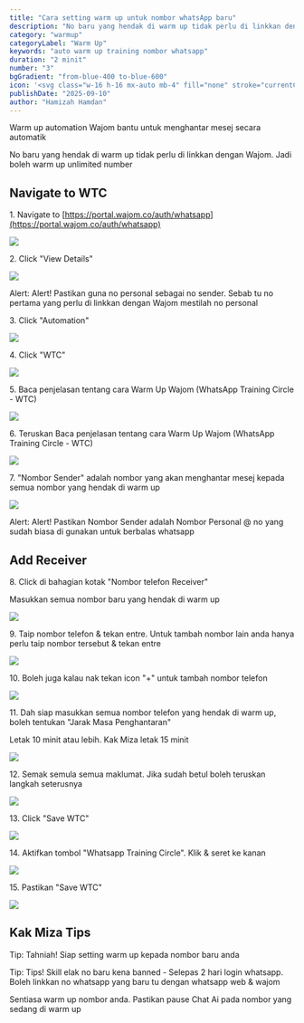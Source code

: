 ```yaml
---
title: "Cara setting warm up untuk nombor whatsApp baru"
description: "No baru yang hendak di warm up tidak perlu di linkkan dengan Wajom. Jadi boleh warm up unlimited number"
category: "warmup"
categoryLabel: "Warm Up"
keywords: "auto warm up training nombor whatsapp"
duration: "2 minit"
number: "3"
bgGradient: "from-blue-400 to-blue-600"
icon: '<svg class="w-16 h-16 mx-auto mb-4" fill="none" stroke="currentColor" viewBox="0 0 24 24"><path stroke-linecap="round" stroke-linejoin="round" stroke-width="2" d="M8 12h.01M12 12h.01M16 12h.01M21 12c0 4.418-4.03 8-9 8a9.863 9.863 0 01-4.255-.949L3 20l1.395-3.72C3.512 15.042 3 13.574 3 12c0-4.418 4.03-8 9-8s9 3.582 9 8z"></path></svg>'
publishDate: "2025-09-10"
author: "Hamizah Hamdan"
---
```

Warm up automation Wajom bantu untuk menghantar mesej secara automatik

No baru yang hendak di warm up tidak perlu di linkkan dengan Wajom. Jadi boleh warm up unlimited number

## Navigate to WTC 

1\. Navigate to [https://portal.wajom.co/auth/whatsapp](https://portal.wajom.co/auth/whatsapp)

![](https://ajeuwbhvhr.cloudimg.io/https://colony-recorder.s3.amazonaws.com/files/2025-09-08/512f3380-756b-44f4-8b62-72a8da4c48a9/ascreenshot.jpeg?tl_px=0,95&br_px=1352,851&force_format=jpeg&q=100&width=1120.0)


2\. Click "View Details"

![](https://ajeuwbhvhr.cloudimg.io/https://colony-recorder.s3.amazonaws.com/files/2025-09-08/9aa87fcf-68b9-46c4-8e9b-07e3dec854be/user_cropped_screenshot.webp?tl_px=0,0&br_px=1352,947&force_format=jpeg&q=100&width=1120.0&wat=1&wat_opacity=1&wat_gravity=northwest&wat_url=https://colony-recorder.s3.amazonaws.com/images/watermarks/FB923C_standard.png&wat_pad=277,639)


Alert: Alert! Pastikan guna no personal sebagai no sender. Sebab tu no pertama yang perlu di linkkan dengan Wajom mestilah no personal


3\. Click "Automation"

![](https://ajeuwbhvhr.cloudimg.io/https://colony-recorder.s3.amazonaws.com/files/2025-09-08/8718901e-1139-455a-b893-6d0458063a10/ascreenshot.jpeg?tl_px=0,0&br_px=1351,755&force_format=jpeg&q=100&width=1120.0&wat=1&wat_opacity=1&wat_gravity=northwest&wat_url=https://colony-recorder.s3.amazonaws.com/images/watermarks/FB923C_standard.png&wat_pad=495,2)


4\. Click "WTC"

![](https://ajeuwbhvhr.cloudimg.io/https://colony-recorder.s3.amazonaws.com/files/2025-09-08/3660a577-8744-4c44-81df-ee545d72beb9/ascreenshot.jpeg?tl_px=0,0&br_px=1351,755&force_format=jpeg&q=100&width=1120.0&wat=1&wat_opacity=1&wat_gravity=northwest&wat_url=https://colony-recorder.s3.amazonaws.com/images/watermarks/FB923C_standard.png&wat_pad=478,101)


5\. Baca penjelasan tentang cara Warm Up Wajom (WhatsApp Training Circle - WTC)

![](https://ajeuwbhvhr.cloudimg.io/https://colony-recorder.s3.amazonaws.com/files/2025-09-08/8fe64ec4-2a8f-4536-83fe-910c089c7a2d/user_cropped_screenshot.webp?tl_px=0,95&br_px=1352,851&force_format=jpeg&q=100&width=1120.0)


6\. Teruskan Baca penjelasan tentang cara Warm Up Wajom (WhatsApp Training Circle - WTC)

![](https://ajeuwbhvhr.cloudimg.io/https://colony-recorder.s3.amazonaws.com/files/2025-09-08/4cfb7e53-d469-4e92-9428-5c97722c1ba0/user_cropped_screenshot.webp?tl_px=0,95&br_px=1352,851&force_format=jpeg&q=100&width=1120.0)


7\. "Nombor Sender" adalah nombor yang akan menghantar mesej kepada semua nombor yang hendak di warm up

![](https://ajeuwbhvhr.cloudimg.io/https://colony-recorder.s3.amazonaws.com/files/2025-09-08/96e95fae-3591-48e5-ba7d-04fc635aac56/ascreenshot.jpeg?tl_px=0,191&br_px=1351,947&force_format=jpeg&q=100&width=1120.0&wat=1&wat_opacity=1&wat_gravity=northwest&wat_url=https://colony-recorder.s3.amazonaws.com/images/watermarks/FB923C_standard.png&wat_pad=110,372)


Alert: Alert! Pastikan Nombor Sender adalah Nombor Personal @ no yang sudah biasa di gunakan untuk berbalas whatsapp

## Add Receiver

8\. Click di bahagian kotak "Nombor telefon Receiver"

Masukkan semua nombor baru yang hendak di warm up

![](https://ajeuwbhvhr.cloudimg.io/https://colony-recorder.s3.amazonaws.com/files/2025-09-08/1f31fba8-f7f9-405f-8042-76f1953122bd/ascreenshot.jpeg?tl_px=0,191&br_px=1351,947&force_format=jpeg&q=100&width=1120.0&wat=1&wat_opacity=1&wat_gravity=northwest&wat_url=https://colony-recorder.s3.amazonaws.com/images/watermarks/FB923C_standard.png&wat_pad=96,290)


9\. Taip nombor telefon & tekan entre. Untuk tambah nombor lain anda hanya perlu taip nombor tersebut & tekan entre

![](https://ajeuwbhvhr.cloudimg.io/https://colony-recorder.s3.amazonaws.com/files/2025-09-08/d0043ede-ccb0-41a7-b784-62ae2079b697/ascreenshot.jpeg?tl_px=0,191&br_px=1351,947&force_format=jpeg&q=100&width=1120.0)


10\. Boleh juga kalau nak tekan icon "+" untuk tambah nombor telefon

![](https://ajeuwbhvhr.cloudimg.io/https://colony-recorder.s3.amazonaws.com/files/2025-09-08/aefa8463-d0cb-4301-b0b3-ff050de5e38e/ascreenshot.jpeg?tl_px=0,191&br_px=1352,947&force_format=jpeg&q=100&width=1120.0&wat=1&wat_opacity=1&wat_gravity=northwest&wat_url=https://colony-recorder.s3.amazonaws.com/images/watermarks/FB923C_standard.png&wat_pad=987,298)


11\. Dah siap masukkan semua nombor telefon yang hendak di warm up, boleh tentukan "Jarak Masa Penghantaran"

Letak 10 minit atau lebih. Kak Miza letak 15 minit

![](https://ajeuwbhvhr.cloudimg.io/https://colony-recorder.s3.amazonaws.com/files/2025-09-08/a6f3489d-da99-4eea-97bb-d4b19efd032b/ascreenshot.jpeg?tl_px=0,191&br_px=1351,947&force_format=jpeg&q=100&width=1120.0&wat=1&wat_opacity=1&wat_gravity=northwest&wat_url=https://colony-recorder.s3.amazonaws.com/images/watermarks/FB923C_standard.png&wat_pad=71,479)


12\. Semak semula semua maklumat. Jika sudah betul boleh teruskan langkah seterusnya

![](https://ajeuwbhvhr.cloudimg.io/https://colony-recorder.s3.amazonaws.com/files/2025-09-08/4d69ca4a-6ace-4443-89c2-c4c87fa2d924/ascreenshot.jpeg?tl_px=0,191&br_px=1351,947&force_format=jpeg&q=100&width=1120.0)


13\. Click "Save WTC"

![](https://ajeuwbhvhr.cloudimg.io/https://colony-recorder.s3.amazonaws.com/files/2025-09-08/5fe17d97-d5fa-4486-969a-8af3271835e1/ascreenshot.jpeg?tl_px=0,191&br_px=1351,947&force_format=jpeg&q=100&width=1120.0&wat=1&wat_opacity=1&wat_gravity=northwest&wat_url=https://colony-recorder.s3.amazonaws.com/images/watermarks/FB923C_standard.png&wat_pad=74,538)


14\. Aktifkan tombol "Whatsapp Training Circle". Klik & seret ke kanan

![](https://ajeuwbhvhr.cloudimg.io/https://colony-recorder.s3.amazonaws.com/files/2025-09-08/5fc682cf-afe5-4dd9-8a58-60726199c52f/ascreenshot.jpeg?tl_px=0,72&br_px=1352,827&force_format=jpeg&q=100&width=1120.0&wat=1&wat_opacity=1&wat_gravity=northwest&wat_url=https://colony-recorder.s3.amazonaws.com/images/watermarks/FB923C_standard.png&wat_pad=990,277)


15\. Pastikan "Save WTC"

![](https://ajeuwbhvhr.cloudimg.io/https://colony-recorder.s3.amazonaws.com/files/2025-09-08/c4db03cb-ee77-4438-b85e-bbac0df635f7/ascreenshot.jpeg?tl_px=0,191&br_px=1351,947&force_format=jpeg&q=100&width=1120.0&wat=1&wat_opacity=1&wat_gravity=northwest&wat_url=https://colony-recorder.s3.amazonaws.com/images/watermarks/FB923C_standard.png&wat_pad=83,546)

## Kak Miza Tips

Tip: Tahniah! Siap setting warm up kepada nombor baru anda

Tip: Tips! Skill elak no baru kena banned - Selepas 2 hari login whatsapp. Boleh linkkan no whatsapp yang baru tu dengan whatsapp web & wajom

Sentiasa warm up nombor anda. Pastikan pause Chat Ai pada nombor yang sedang di warm up